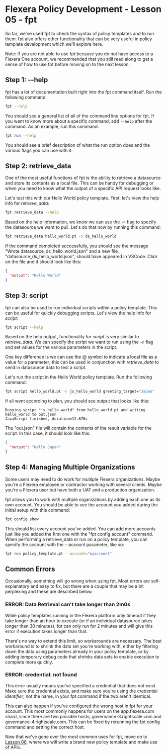 # Flexera Policy Development - Lesson 05 - fpt

So far, we've used fpt to check the syntax of policy templates and to run them. fpt also offers other functionality that can be very useful in policy template development which we'll explore here.

Note: If you are not able to use fpt because you do not have access to a Flexera One account, we recommended that you still read along to get a sense of how to use fpt before moving on to the next lesson.

## Step 1: --help

fpt has a lot of documentation built right into the fpt command itself. Run the following command:

```bash
fpt --help
```

You should see a general list of all of the command line options for fpt. If you want to know more about a specific command, add `--help` after the command. As an example, run this command:

```bash
fpt run --help
```

You should see a brief description of what the run option does and the various flags you can use with it.

## Step 2: retrieve_data

One of the most useful functions of fpt is the ability to retrieve a datasource and store its contents as a local file. This can be handy for debugging or when you need to know what the output of a specific API request looks like.

Let's test this with our Hello World policy template. First, let's view the help info for *retrieve_data*:

```bash
fpt retrieve_data --help
```

Based on the help information, we know we can use the `-n` flag to specify the datasource we want to pull. Let's do that now by running this command:

```bash
fpt retrieve_data hello_world.pt -n ds_hello_world
```

If the command completed successfully, you should see the message "Wrote datasource_ds_hello_world.json" and a new file, "datasource_ds_hello_world.json", should have appeared in VSCode. Click on the file and it should look like this:

```json
{
  "output": "Hello World"
}
```

## Step 3: script

fpt can also be used to run individual scripts within a policy template. This can be useful for quickly debugging scripts. Let's view the help info for *script*:

```bash
fpt script --help
```

Based on the help output, functionality for *script* is very similar to *retrieve_data*. We can specify the script we want to run using the `-n` flag and set values for the various parameters in the script.

One key difference is we can use the @ symbol to indicate a local file as a value for a parameter; this can be used in conjunction with *retrieve_data* to send in datasource data to test a script.

Let's run the script in the Hello World policy template. Run the following command:

```bash
fpt script hello_world.pt -n js_hello_world greeting_target="Japan"
```

If all went according to plan, you should see output that looks like this:

```text
Running script "js_hello_world" from hello_world.pt and writing hello_world to out.json
JavaScript finished, duration=12.676s
```

The "out.json" file will contain the contents of the result variable for the script. In this case, it should look like this:

```json
{
  "output": "Hello Japan"
}
```

## Step 4: Managing Multiple Organizations

Some users may need to do work for multiple Flexera organizations. Maybe you're a Flexera employee or contractor working with several clients. Maybe you're a Flexera user but have both a UAT and a production organization.

fpt allows you to work with multiple organizations by adding each one as its own account. You should be able to see the account you added during the initial setup with this command:

```bash
fpt config show
```

This should list every account you've added. You can add more accounts just like you added the first one with the "fpt config account" command. When performing a retrieve_data or run on a policy template, you can specify the account with the --account parameter, like so:

```bash
fpt run policy_template.pt --account="myaccount"
```

## Common Errors

Occasionally, something will go wrong when using fpt. Most errors are self-explanatory and easy to fix, but there are a couple that may be a bit perplexing and these are described below.

### ERROR: Data Retrieval can't take longer than 2m0s

While policy templates running in the Flexera platform only timeout if they take longer than an hour to execute (or if an individual datasource takes longer than 30 minutes), fpt can only run for 2 minutes and will give this error if execution takes longer than that.

There's no way to extend this limit, so workarounds are necessary. The best workaround is to shrink the data set you're working with, either by filtering down the data using parameters already in your policy template, or by adding temporary debug code that shrinks data sets to enable execution to complete more quickly.

### ERROR: credential: not found

This error usually means you've specified a credential that does not exist. Make sure the credential exists, and make sure you're using the credential *identifier*, not the name, in your fpt command if the two aren't identical.

This can also happen if you've configured the wrong host in fpt for your account. This most commonly happens for users on the app.flexera.com shard, since there are two possible hosts; governance-3.rightscale.com and governance-4.rightscale.com. This can be fixed by rerunning the fpt config command and setting the correct host.

Now that we've gone over the most common uses for fpt, move on to [Lesson 06](https://github.com/flexera-public/policy_engine_training/blob/main/lessons/06_api/README.md), where we will write a brand new policy template and make use of APIs.
